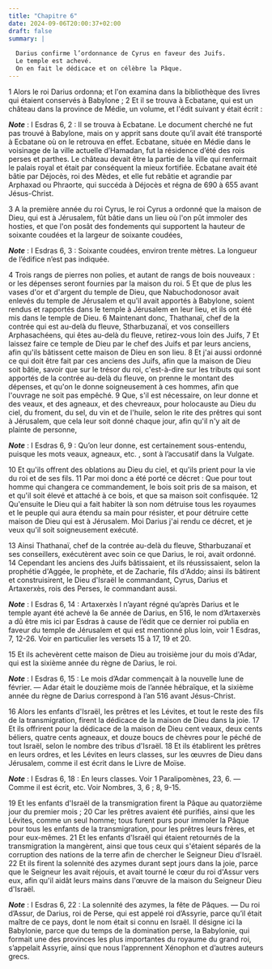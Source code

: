 ```yaml
---
title: "Chapitre 6"
date: 2024-09-06T20:00:37+02:00
draft: false
summary: |
  
  Darius confirme l’ordonnance de Cyrus en faveur des Juifs.
  Le temple est achevé.
  On en fait le dédicace et on célèbre la Pâque.
---
```



1 Alors le roi Darius ordonna; et l'on examina dans la bibliothèque des livres qui étaient conservés à Babylone ; 2 Et il se trouva à Ecbatane, qui est un château dans la province de Médie, un volume, et l'édit suivant y était écrit :

***Note*** :  I Esdras 6, 2 : Il se trouva à Ecbatane. Le document cherché ne fut pas trouvé à Babylone, mais on y apprit sans doute qu’il avait été transporté à Ecbatane où on le retrouva en effet. Ecbatane, située en Médie dans le voisinage de la ville actuelle d’Hamadan, fut la résidence d’été des rois perses et parthes. Le château devait être la partie de la ville qui renfermait le palais royal et était par conséquent la mieux fortifiée. Ecbatane avait été bâtie par Déjocès, roi des Mèdes, et elle fut rebâtie et agrandie par Arphaxad ou Phraorte, qui succéda à Déjocès et régna de 690 à 655 avant Jésus-Christ.


3 A la première année du roi Cyrus, le roi Cyrus a ordonné que la maison de Dieu, qui est à Jérusalem, fût bâtie dans un lieu où l'on pût immoler des hosties, et que l'on posât des fondements qui supportent la hauteur de soixante coudées et la largeur de soixante coudées,

***Note*** :  I Esdras 6, 3 : Soixante coudées, environ trente mètres. La longueur de l’édifice n’est pas indiquée.

4 Trois rangs de pierres non polies, et autant de rangs de bois nouveaux : or les dépenses seront fournies par la maison du roi. 5 Et que de plus les vases d'or et d'argent du temple de Dieu, que Nabuchodonosor avait enlevés du temple de Jérusalem et qu'il avait apportés à Babylone, soient rendus et rapportés dans le temple à Jérusalem en leur lieu, et ils ont été mis dans le temple de Dieu. 6 Maintenant donc, Thathanaï, chef de la contrée qui est au-delà du fleuve, Stharbuzanaï, et vos conseillers Arphasachéens, qui êtes au-delà du fleuve, retirez-vous loin des Juifs, 7 Et laissez faire ce temple de Dieu par le chef des Juifs et par leurs anciens, afin qu'ils bâtissent cette maison de Dieu en son lieu. 8 Et j'ai aussi ordonné ce qui doit être fait par ces anciens des Juifs, afin que la maison de Dieu soit bâtie, savoir que sur le trésor du roi, c'est-à-dire sur les tributs qui sont apportés de la contrée au-delà du fleuve, on prenne le montant des dépenses, et qu'on le donne soigneusement à ces hommes, afin que
l'ouvrage ne soit pas empêché. 9 Que, s'il est nécessaire, on leur donne et des veaux, et des agneaux, et des chevreaux, pour holocauste au Dieu du ciel, du froment, du sel, du vin et de l'huile, selon le rite des prêtres qui sont à Jérusalem, que cela leur soit donné chaque jour, afin qu'il n'y ait de plainte de personne,

***Note*** :  I Esdras 6, 9 : Qu’on leur donne, est certainement sous-entendu, puisque les mots veaux, agneaux, etc. , sont à l’accusatif dans la Vulgate.

10 Et qu'ils offrent des oblations au Dieu du ciel, et qu'ils prient pour la vie du roi et de ses fils. 11 Par moi donc a été porté ce décret : Que pour tout homme qui changera ce commandement, le bois soit pris de sa maison, et et qu'il soit élevé et attaché à ce bois, et que sa maison soit confisquée. 12 Qu'ensuite le Dieu qui a fait habiter là son nom détruise tous les royaumes et le peuple qui aura étendu sa main pour résister, et pour détruire cette maison de Dieu qui est à Jérusalem. Moi Darius j'ai rendu ce décret, et je veux qu'il soit soigneusement exécuté.


13 Ainsi Thathanaï, chef de la contrée au-delà du fleuve, Stharbuzanaï et ses conseillers, exécutèrent avec soin ce que Darius, le roi, avait ordonné. 14 Cependant les anciens des Juifs bâtissaient, et ils réussissaient, selon la prophétie d'Aggée, le prophète, et de Zacharie, fils d'Addo; ainsi ils bâtirent et construisirent, le Dieu d'Israël le commandant, Cyrus, Darius et Artaxerxès, rois des Perses, le commandant aussi.

***Note*** :  I Esdras 6, 14 : Artaxerxès I n’ayant régné qu’après Darius et le temple ayant été achevé la 6e année de Darius, en 516, le nom d’Artaxerxès a dû être mis ici par Esdras à cause de l’édit que ce dernier roi publia en faveur du temple de Jérusalem et qui est mentionné plus loin, voir 1 Esdras, 7, 12-26. Voir en particulier les versets 15 à 17, 19 et 20.

15 Et ils achevèrent cette maison de Dieu au troisième jour du mois d'Adar, qui est la sixième année du règne de Darius, le roi.

***Note*** :  I Esdras 6, 15 : Le mois d’Adar commençait à la nouvelle lune de février. ― Adar était le douzième mois de l’année hébraïque, et la sixième année du règne de Darius correspond à l’an 516 avant Jésus-Christ.


16 Alors les enfants d'Israël, les prêtres et les Lévites, et tout le reste des fils de la transmigration, firent la dédicace de la maison de Dieu dans la joie. 17 Et ils offrirent pour la dédicace de la maison de Dieu cent veaux, deux cents béliers, quatre cents agneaux, et douze boucs de chèvres pour le péché de tout Israël, selon le nombre des tribus d'Israël. 18 Et ils établirent les prêtres en leurs ordres, et les Lévites en leurs classes, sur les œuvres de Dieu dans Jérusalem, comme il est écrit dans le Livre de Moïse.

***Note*** :  I Esdras 6, 18 : En leurs classes. Voir 1 Paralipomènes, 23, 6. ― Comme il est écrit, etc. Voir Nombres, 3, 6 ; 8, 9-15.


19 Et les enfants d'Israël de la transmigration firent la Pâque au quatorzième jour du premier mois ; 20 Car les prêtres avaient été purifiés, ainsi que les Lévites, comme un seul homme; tous furent purs pour immoler la Pâque pour tous les enfants de la transmigration, pour les prêtres leurs frères, et pour eux-mêmes. 21 Et les enfants d'Israël qui étaient retournés de la transmigration la mangèrent, ainsi que tous ceux qui s'étaient séparés de la corruption des nations de la terre afin de chercher le Seigneur Dieu d'Israël. 22 Et ils firent la solennité des azymes durant sept jours dans la joie, parce que le Seigneur les avait réjouis, et avait tourné le cœur du roi d'Assur vers eux, afin qu'il aidât leurs mains dans l'œuvre de la maison du Seigneur Dieu d'Israël.

***Note*** :  I Esdras 6, 22 : La solennité des azymes, la fête de Pâques. ― Du roi d’Assur, de Darius, roi de Perse, qui est appelé roi d’Assyrie, parce qu’il était maître de ce pays, dont le nom était si connu en Israël. Il désigne ici la Babylonie, parce que du temps de la domination perse, la Babylonie, qui formait une des provinces les plus importantes du royaume du grand roi, s’appelait Assyrie, ainsi que nous l’apprennent Xénophon et d’autres auteurs grecs.

